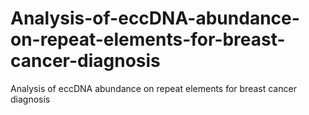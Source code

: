 # Analysis-of-eccDNA-abundance-on-repeat-elements-for-breast-cancer-diagnosis
Analysis of eccDNA abundance on repeat elements for breast cancer diagnosis
